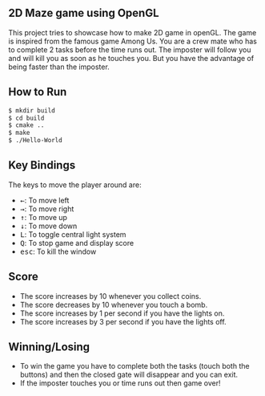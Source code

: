 ## 2D Maze game using OpenGL 

This project tries to showcase how to make 2D game in openGL.
The game is inspired from the famous game Among Us.
You are a crew mate who has to complete 2 tasks before the time runs out.
The imposter will follow you and will kill you as soon as he touches you.
But you have the advantage of being faster than the imposter.

## How to Run

```bash
$ mkdir build
$ cd build
$ cmake ..
$ make
$ ./Hello-World
```

## Key Bindings

The keys to move the player around are:
- <kbd>←</kbd>: To move left
- <kbd>→</kbd>: To move right
- <kbd>↑</kbd>: To move up
- <kbd>↓</kbd>: To move down
- <kbd>L</kbd>: To toggle central light system 
- <kbd>Q</kbd>: To stop game and display score
- <kbd>esc</kbd>: To kill the window

## Score

- The score increases by 10 whenever you collect coins.
- The score decreases by 10 whenever you touch a bomb.
- The score increases by 1 per second if you have the lights on.
- The score increases by 3 per second if you have the lights off.

## Winning/Losing

- To win the game you have to complete both the tasks (touch both the buttons) and then the closed gate will disappear and you can exit.
- If the imposter touches you or time runs out then game over! 